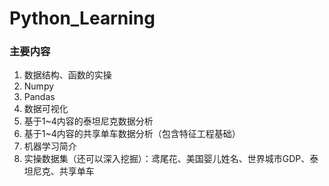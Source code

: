 # Python_Learning

### 主要内容
1. 数据结构、函数的实操
2. Numpy
3. Pandas
4. 数据可视化
5. 基于1~4内容的泰坦尼克数据分析
6. 基于1~4内容的共享单车数据分析（包含特征工程基础）
7. 机器学习简介
8. 实操数据集（还可以深入挖掘）：鸢尾花、美国婴儿姓名、世界城市GDP、泰坦尼克、共享单车
